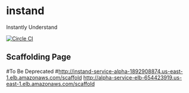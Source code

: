 # instand
Instantly Understand

[![Circle CI](https://circleci.com/gh/fmaj7/instand/tree/master.svg?style=svg&circle-token=d59c1da8150052e5d0bd3bea1ac832e334c90cd7)](https://circleci.com/gh/fmaj7/instand/tree/master)

## Scaffolding Page
#To Be Deprecated
#http://instand-service-alpha-1892908874.us-east-1.elb.amazonaws.com/scaffold
http://alpha-service-elb-654423919.us-east-1.elb.amazonaws.com/scaffold
